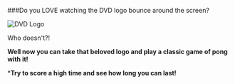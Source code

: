 ###Do you LOVE watching the DVD logo bounce around the screen?

![DVD Logo](https://repository-images.githubusercontent.com/344610266/246c3a80-7cf0-11eb-92d0-fe1d20e11982)

Who doesn't?!

**Well now you can take that beloved logo and play a classic game of pong with it!**

***Try to score a high time and see how long you can last!**
